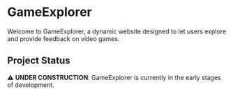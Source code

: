 # GameExplorer

Welcome to GameExplorer, a dynamic website designed to let users explore and provide feedback on video games.

## Project Status

⚠️ **UNDER CONSTRUCTION**: GameExplorer is currently in the early stages of development.
